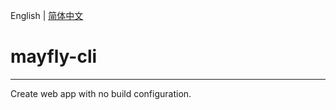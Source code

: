 English | [简体中文](./README.zh-CN.md)

# mayfly-cli
----
Create web app with no build configuration. 
